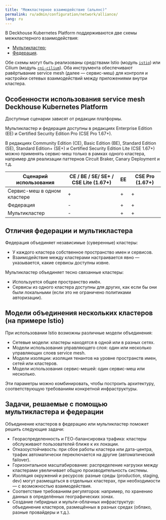 ```yaml
---
title: "Межкластерное взаимодействие (альянс)"
permalink: ru/admin/configuration/network/alliance/
lang: ru
---
```


<!-- перенесено с небольшими изменениями из https://deckhouse.ru/products/kubernetes-platform/documentation/latest/modules/istio/#%D1%84%D0%B5%D0%B4%D0%B5%D1%80%D0%B0%D1%86%D0%B8%D1%8F-%D0%B8-%D0%BC%D1%83%D0%BB%D1%8C%D1%82%D0%B8%D0%BA%D0%BB%D0%B0%D1%81%D1%82%D0%B5%D1%80 -->

В Deckhouse Kubernetes Platform поддерживаются две схемы межкластерного взаимодействия:

- [Мультикластер](../alliance/multicluster.html);
- [Федерация](../alliance/federation.html).

Обе схемы могут быть реализованы средствами Istio (модуль [`istio`](../../../../modules/istio/)) или Cilium (модуль [`cni-cilium`](../../../../modules/cni-cilium/)). Оба инструмента обеспечивают равёртывание service mesh (далее — сервис-меш) для контроля и настройки сетевых взаимодействий между приложениями внутри кластера.

## Особенности использования service mesh Deckhouse Kubernetes Platform

Доступные сценарии зависят от редакции платформы.

Мультикластер и федерация доступны в редакциях Enterprise Edition (EE) и Certified Security Edition Pro (CSE Pro 1.67+).

В редакциях Community Edition (CE), Basic Edition (BE), Standard Edition (SE), Standard Edition+ (SE+) и Certified Security Edition Lite (CSE 1.67+) можно применять сервис-меш только в рамках одного кластера, например для реализации паттернов Circuit Braker, Canary Deployment и т.д.

| Сценарий использования | СE / BE / SE/ SE+ / CSE Lite (1.67+)  | EE | CSE Pro (1.67+) |
|---------------|---------------------------------------|------------------------|-----------------|
| Сервис-меш в одном кластере | +                                     | +                      | +               |
| Федерация     | -                                     | +                      | +               |
| Мультикластер | -                                     | +                      | +               |

## Отличия федерации и мультикластера

Федерация объединяет независимые (суверенные) кластеры:

- У каждого кластера собственное пространство имен и сервисов.
- Взаимодействие между кластерами настраивается явно — указывается, какие сервисы доступны извне.

Мультикластер объединяет тесно связанные кластеры:
- Используется общее пространство имён.
- Сервисы из одного кластера доступны для других, как если бы они были локальными (если это не ограничено политиками авторизации).

## Модели объединения нескольких кластеров (на примере Istio)

При использовании Istio возможны различные модели объединения:

- Сетевые модели: кластеры находятся в одной или в разных сетях.
- Модели использования управляющего слоя: один или несколько управляющих слоев service mesh.
- Модели изоляции: изоляция тенантов на уровне пространств имен, сетей или кластеров.
- Модели использования сервис-мешей: один сервис-меш или несколько.

Эти параметры можно комбинировать, чтобы построить архитектуру, соответствующую требованиям конкретной инфраструктуры.

## Задачи, решаемые с помощью мультикластера и федерации

Объединение кластеров в федерацию или мультикластер поможет решить следующие задачи:

- Геораспределенность и ГЕО-балансировка трафика: кластеры обслуживают пользователей ближе к их локации.
- Отказоустойчивость: при сбое работы кластера или дата-центра, трафик автоматически переключается на другие (автоматический failover).
- Горизонтальное масштабирование: распределение нагрузки между кластерами увеличивает общую производительность системы.
- Изоляция окружений и ресурсов: разные среды (production, staging, dev) могут размещаться в отдельных кластерах, при необходимости — с возможностью взаимодействия.
- Соответствие требованиям регуляторов: например, по хранению данных в определённых географических зонах.
- Создание гибридных и мульти-облачных инфраструктур: объединение кластеров, размещённых в разных средах (облако, разные провайдеры и т.д.).
